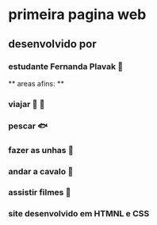 # primeira pagina web
## desenvolvido por 
### estudante Fernanda Plavak :sparkling_heart:
** areas afins: **
### viajar :ocean: :blue_heart:
### pescar :fish:
### fazer as unhas :nail_care:
### andar a cavalo :racehorse:
### assistir filmes :movie_camera:
### site desenvolvido em HTMNL e CSS 
